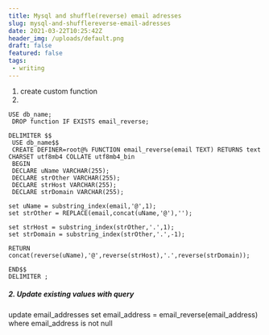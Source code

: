 ```yaml
---
title: Mysql and shuffle(reverse) email adresses
slug: mysql-and-shufflereverse-email-adresses
date: 2021-03-22T10:25:42Z
header_img: /uploads/default.png
draft: false
featured: false
tags:
 - writing
---
```

<!-- wp:list {"ordered":true} -->
<ol><li>create custom function </li><li></li></ol>
<!-- /wp:list -->

<!-- wp:paragraph -->
<p></p>
<!-- /wp:paragraph -->

<!-- wp:paragraph -->
<p></p>
<!-- /wp:paragraph -->

<!-- wp:paragraph -->
<p></p>
<!-- /wp:paragraph -->

<!-- wp:code -->
<pre class="wp-block-code"><code>USE db_name;
 DROP function IF EXISTS email_reverse;

DELIMITER $$
 USE db_name$$
 CREATE DEFINER=root@% FUNCTION email_reverse(email TEXT) RETURNS text CHARSET utf8mb4 COLLATE utf8mb4_bin
 BEGIN
 DECLARE uName VARCHAR(255);
 DECLARE strOther VARCHAR(255);
 DECLARE strHost VARCHAR(255);
 DECLARE strDomain VARCHAR(255);

set uName = substring_index(email,'@',1);
set strOther = REPLACE(email,concat(uName,'@'),'');

set strHost = substring_index(strOther,'.',1);
set strDomain = substring_index(strOther,'.',-1);

RETURN concat(reverse(uName),'@',reverse(strHost),'.',reverse(strDomain));

END$$
DELIMITER ;</code></pre>
<!-- /wp:code -->

<!-- wp:paragraph -->
<p></p>
<!-- /wp:paragraph -->

<!-- wp:paragraph -->
<p></p>
<!-- /wp:paragraph -->

<!-- wp:paragraph -->
 <h5 class="mb-5"><strong>2. Update existing values with query</strong></h4>

<!-- /wp:paragraph -->

<!-- wp:paragraph -->
<p>update email_addresses set email_address = email_reverse(email_address)<br>where email_address is not null </p>
